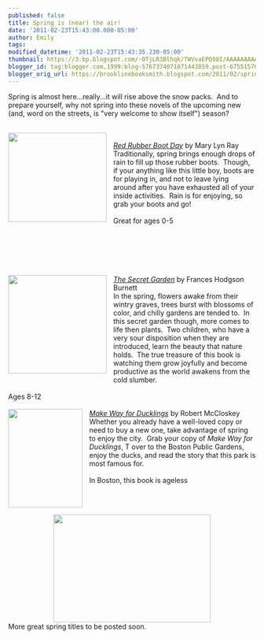 ```yaml
---
published: false
title: Spring is (near) the air!
date: '2011-02-23T15:43:00.000-05:00'
author: Emily
tags: 
modified_datetime: '2011-02-23T15:43:35.230-05:00'
thumbnail: https://3.bp.blogspot.com/-OTjLR3Blhqk/TWVvaEPQ98I/AAAAAAAAAOk/vSMeahRqlgg/s72-c/red-rubber-boot-day-mary-lyn-ray-paperback-cover-art.jpg
blogger_id: tag:blogger.com,1999:blog-5767374071871443859.post-6755157061078441906
blogger_orig_url: https://brooklinebooksmith.blogspot.com/2011/02/spring-is-near-air.html
---
```


Spring is almost here...really...it will rise above the snow packs.&nbsp; And to prepare yourself, why not spring into these novels of the upcoming new (and, word on the streets, is&nbsp;"very welcome to show itself") season?<br /><br /><div class="separator" style="clear: both; text-align: center;"><a href="https://3.bp.blogspot.com/-OTjLR3Blhqk/TWVvaEPQ98I/AAAAAAAAAOk/vSMeahRqlgg/s1600/red-rubber-boot-day-mary-lyn-ray-paperback-cover-art.jpg" imageanchor="1" style="clear: left; cssfloat: left; float: left; margin-bottom: 1em; margin-right: 1em;"><img border="0" height="181" j6="true" src="https://3.bp.blogspot.com/-OTjLR3Blhqk/TWVvaEPQ98I/AAAAAAAAAOk/vSMeahRqlgg/s200/red-rubber-boot-day-mary-lyn-ray-paperback-cover-art.jpg" width="200" /></a></div><br /><em><a href="https://www.brooklinebooksmith-shop.com/book/9780152053987">Red Rubber Boot Day</a>&nbsp;</em>by&nbsp;Mary Lyn Ray<br />Traditionally, spring brings enough drops of rain to fill up those rubber boots.&nbsp; Though, if your&nbsp;anything like&nbsp;this little boy, boots are for playing in, and not&nbsp;to leave lying around&nbsp;after you have exhausted all of your inside activities.&nbsp;&nbsp;Rain is for enjoying, so grab your boots and go!<br /><br />Great for ages 0-5<br /><br /><br /><br /><br /><br /><br /><div class="separator" style="clear: both; text-align: center;"><a href="https://4.bp.blogspot.com/-t87Abocqz8k/TWVvVw_7mTI/AAAAAAAAAOY/_bUZrNy3um0/s1600/61QFXcJVhCL__SL500_AA300_.jpg" imageanchor="1" style="clear: left; cssfloat: left; float: left; margin-bottom: 1em; margin-right: 1em;"><img border="0" height="200" j6="true" src="https://4.bp.blogspot.com/-t87Abocqz8k/TWVvVw_7mTI/AAAAAAAAAOY/_bUZrNy3um0/s200/61QFXcJVhCL__SL500_AA300_.jpg" width="200" /></a></div><em><a href="https://www.brooklinebooksmith-shop.com/book/9780763647322">The Secret Garden</a></em>&nbsp;by Frances Hodgson Burnett<br />In the spring, flowers awake from their wintry graves, trees burst with blossoms of color, and&nbsp;chilly gardens are tended to.&nbsp; In this secret garden though, more comes to life then plants.&nbsp; Two children, who have a very sour disposition when they are introduced, learn the beauty that nature holds.&nbsp; The true treasure of this book is watching them grow joyfully and become productive as the world awakens from the cold slumber.<br /><br />Ages 8-12<br /><br /><div class="separator" style="clear: both; text-align: center;"><a href="https://2.bp.blogspot.com/-dU-8fP_3Nbs/TWVvUzOoH8I/AAAAAAAAAOU/aY21KraA05o/s1600/6a00c2252aed7b8e1d00fa9682558c0002-500pi.jpg" imageanchor="1" style="clear: left; cssfloat: left; float: left; margin-bottom: 1em; margin-right: 1em;"><img border="0" height="200" j6="true" src="https://2.bp.blogspot.com/-dU-8fP_3Nbs/TWVvUzOoH8I/AAAAAAAAAOU/aY21KraA05o/s200/6a00c2252aed7b8e1d00fa9682558c0002-500pi.jpg" width="151" /></a></div><em><a href="https://www.brooklinebooksmith-shop.com/book/9780670451494">Make Way for Ducklings</a></em>&nbsp;by Robert McCloskey<br />Whether you already have a well-loved copy or need to buy a new one, take advantage of spring to enjoy the&nbsp;city.&nbsp; Grab your copy of <em>Make Way for Ducklings</em>, T over to the Boston Public Gardens, enjoy the ducks, and read the story that this park is most famous for.<br /><br />In Boston, this book is ageless<br /><br /><div class="separator" style="clear: both; text-align: center;"><a href="https://2.bp.blogspot.com/-gdTqDwO4tBs/TWVwqt77npI/AAAAAAAAAOs/LkoXipZSGJ0/s1600/make-way-for-ducklings-2.jpg" imageanchor="1" style="margin-left: 1em; margin-right: 1em;"><img border="0" height="219" j6="true" src="https://2.bp.blogspot.com/-gdTqDwO4tBs/TWVwqt77npI/AAAAAAAAAOs/LkoXipZSGJ0/s320/make-way-for-ducklings-2.jpg" width="320" /></a></div>More great spring titles to be posted soon.
